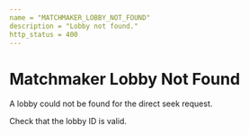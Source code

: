 ```yaml
---
name = "MATCHMAKER_LOBBY_NOT_FOUND"
description = "Lobby not found."
http_status = 400
---
```


# Matchmaker Lobby Not Found

A lobby could not be found for the direct seek request.

Check that the lobby ID is valid.
